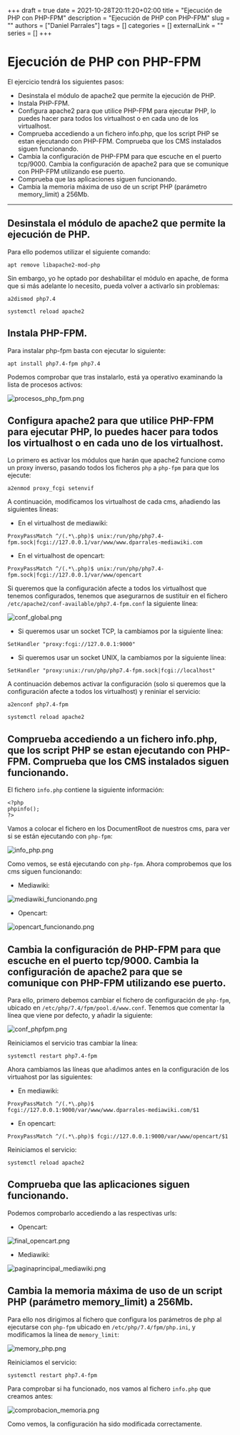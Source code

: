 +++ 
draft = true
date = 2021-10-28T20:11:20+02:00
title = "Ejecución de PHP con PHP-FPM"
description = "Ejecución de PHP con PHP-FPM"
slug = ""
authors = ["Daniel Parrales"]
tags = []
categories = []
externalLink = ""
series = []
+++

# Ejecución de PHP con PHP-FPM

El ejercicio tendrá los siguientes pasos:

* Desinstala el módulo de apache2 que permite la ejecución de PHP.
* Instala PHP-FPM.
* Configura apache2 para que utilice PHP-FPM para ejecutar PHP, lo puedes hacer para todos los virtualhost o en cada uno de los virtualhost.
* Comprueba accediendo a un fichero info.php, que los script PHP se estan ejecutando con PHP-FPM. Comprueba que los CMS instalados siguen funcionando.
* Cambia la configuración de PHP-FPM para que escuche en el puerto tcp/9000. Cambia la configuración de apache2 para que se comunique con PHP-FPM utilizando ese puerto.
* Comprueba que las aplicaciones siguen funcionando.
* Cambia la memoria máxima de uso de un script PHP (parámetro memory_limit) a 256Mb.

----------------------------------------------------------------------------------------

## Desinstala el módulo de apache2 que permite la ejecución de PHP.

Para ello podemos utilizar el siguiente comando:

`
apt remove libapache2-mod-php
`

Sin embargo, yo he optado por deshabilitar el módulo en apache, de forma que si más adelante lo necesito, pueda volver a activarlo sin problemas:

```
a2dismod php7.4

systemctl reload apache2
```


## Instala PHP-FPM.

Para instalar php-fpm basta con ejecutar lo siguiente:

`
apt install php7.4-fpm php7.4
`

Podemos comprobar que tras instalarlo, está ya operativo examinando la lista de procesos activos:

![procesos_php_fpm.png](/images/php_fpm/procesos_php_fpm.png)


## Configura apache2 para que utilice PHP-FPM para ejecutar PHP, lo puedes hacer para todos los virtualhost o en cada uno de los virtualhost.

Lo primero es activar los módulos que harán que apache2 funcione como un proxy inverso, pasando todos los ficheros `php` a `php-fpm` para que los ejecute:

`
a2enmod proxy_fcgi setenvif
`

A continuación, modificamos los virtualhost de cada cms, añadiendo las siguientes líneas:

* En el virtualhost de mediawiki:

`
ProxyPassMatch ^/(.*\.php)$ unix:/run/php/php7.4-fpm.sock|fcgi://127.0.0.1/var/www/www.dparrales-mediawiki.com
`

* En el virtualhost de opencart:

`
ProxyPassMatch ^/(.*\.php)$ unix:/run/php/php7.4-fpm.sock|fcgi://127.0.0.1/var/www/opencart
`


Si queremos que la configuración afecte a todos los virtualhost que tenemos configurados, tenemos que asegurarnos de sustituir en el fichero `/etc/apache2/conf-available/php7.4-fpm.conf` la siguiente línea:

![conf_global.png](/images/php_fpm/conf_global.png)

* Si queremos usar un socket TCP, la cambiamos por la siguiente línea:

`
SetHandler "proxy:fcgi://127.0.0.1:9000"
`

* Si queremos usar un socket UNIX, la cambiamos por la siguiente línea:

`
SetHandler "proxy:unix:/run/php/php7.4-fpm.sock|fcgi://localhost"
`

A continuación debemos activar la configuración (solo si queremos que la configuración afecte a todos los virtualhost) y reniniar el servicio:

```
a2enconf php7.4-fpm

systemctl reload apache2
```


## Comprueba accediendo a un fichero info.php, que los script PHP se estan ejecutando con PHP-FPM. Comprueba que los CMS instalados siguen funcionando.

El fichero `info.php` contiene la siguiente información:

```
<?php
phpinfo();
?>
```

Vamos a colocar el fichero en los DocumentRoot de nuestros cms, para ver si se están ejecutando con `php-fpm`:


![info_php.png](/images/php_fpm/info_php.png)


Como vemos, se está ejecutando con `php-fpm`. Ahora comprobemos que los cms siguen funcionando:


* Mediawiki:

![mediawiki_funcionando.png](/images/php_fpm/mediawiki_funcionando.png)

* Opencart:

![opencart_funcionando.png](/images/php_fpm/opencart_funcionando.png)


## Cambia la configuración de PHP-FPM para que escuche en el puerto tcp/9000. Cambia la configuración de apache2 para que se comunique con PHP-FPM utilizando ese puerto.

Para ello, primero debemos cambiar el fichero de configuración de `php-fpm`, ubicado en `/etc/php/7.4/fpm/pool.d/www.conf`. Tenemos que comentar la línea que viene por defecto, y añadir la siguiente:

![conf_phpfpm.png](/images/php_fpm/conf_phpfpm.png)

Reiniciamos el servicio tras cambiar la línea:

`
systemctl restart php7.4-fpm
`

Ahora cambiamos las líneas que añadimos antes en la configuración de los virtuahost por las siguientes:

* En mediawiki:

`
ProxyPassMatch ^/(.*\.php)$ fcgi://127.0.0.1:9000/var/www/www.dparrales-mediawiki.com/$1
`

* En opencart:

`
ProxyPassMatch ^/(.*\.php)$ fcgi://127.0.0.1:9000/var/www/opencart/$1
`

Reiniciamos el servicio:

`
systemctl reload apache2
`


## Comprueba que las aplicaciones siguen funcionando.

Podemos comprobarlo accediendo a las respectivas urls:

* Opencart:

![final_opencart.png](/images/php_fpm/final_opencart.png)


* Mediawiki:

![paginaprincipal_mediawiki.png](/images/php_fpm/paginaprincipal_mediawiki.png)


## Cambia la memoria máxima de uso de un script PHP (parámetro memory_limit) a 256Mb.

Para ello nos dirigimos al fichero que configura los parámetros de php al ejecutarse con `php-fpm` ubicado en `/etc/php/7.4/fpm/php.ini`, y modificamos la línea de `memory_limit`:

![memory_php.png](/images/php_fpm/memory_php.png)

Reiniciamos el servicio:

`
systemctl restart php7.4-fpm
`


Para comprobar si ha funcionado, nos vamos al fichero `info.php` que creamos antes:


![comprobacion_memoria.png](/images/php_fpm/comprobacion_memoria.png)


Como vemos, la configuración ha sido modificada correctamente.
